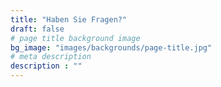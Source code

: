 ```yaml
---
title: "Haben Sie Fragen?"
draft: false
# page title background image
bg_image: "images/backgrounds/page-title.jpg"
# meta description
description : ""
---
```


